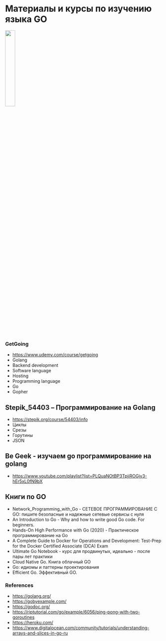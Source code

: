 # Материалы и курсы по изучению языка GO


<img src="https://go.dev/images/gophers/motorcycle.svg"  width=25% />


### GetGoing
* https://www.udemy.com/course/getgoing
* Golang
* Backend development
* Software language
* Hosting
* Programming language
* Go
* Gopher


## Stepik_54403 – Программирование на Golang
* https://stepik.org/course/54403/info
* Циклы
* Срезы
* Горутины
* JSON


## Be Geek - изучаем go программирование на golang
* https://www.youtube.com/playlist?list=PLQuaNOtBP3TpjiROGjy3-hEr5xL0fN9bX


## Книги по GO
* Network_Programming_with_Go - СЕТЕВОЕ ПРОГРАММИРОВАНИЕ С GO: пишите безопасные и надежные сетевые сервисы с нуля
* An Introduction to Go - Why and how to write good Go code. For beginners.
* Hands-On High Performance with Go (2020) - Практическое программирование на Go
* A Complete Guide to Docker for Operations and Development: Test-Prep for the Docker Certified Associate (DCA) Exam
* Ultimate Go Notebook - курс для продвинутых, идеально - после пары лет практики
* Cloud Native Go. Книга облачный GO
* Go: идиомы и паттерны проектирования
* Efficient Go. Эффективный GO.


### References
- https://golang.org/
- https://gobyexample.com/
- https://godoc.org/
- https://riptutorial.com/go/example/6056/ping-pong-with-two-goroutines
- https://heroku.com/
- https://www.digitalocean.com/community/tutorials/understanding-arrays-and-slices-in-go-ru